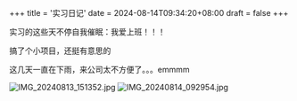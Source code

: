 +++
title = '实习日记'
date = 2024-08-14T09:34:20+08:00
draft = false
+++

实习的这些天不停自我催眠：我爱上班！！！

搞了个小项目，还挺有意思的

这几天一直在下雨，来公司太不方便了。。。emmmm

![IMG_20240813_151352.jpg](https://www.pnglog.com/QlAbSB.jpg)
![IMG_20240814_092954.jpg](https://www.pnglog.com/1nMwX5.jpg)